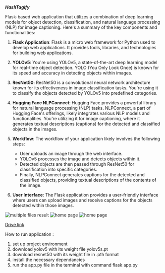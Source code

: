 ***HashTagify***



Flask-based web application that utilizes a combination of deep learning models for object detection, classification, and natural language processing (NLP) for image captioning. Here's a summary of the key components and functionalities:

1. **Flask Application**: Flask is a micro web framework for Python used to develop web applications. It provides tools, libraries, and technologies for building web applications.

2. **YOLOv5**: You're using YOLOv5, a state-of-the-art deep learning model for real-time object detection. YOLO (You Only Look Once) is known for its speed and accuracy in detecting objects within images.

3. **ResNet50**: ResNet50 is a convolutional neural network architecture known for its effectiveness in image classification tasks. You're using it to classify the objects detected by YOLOv5 into predefined categories.

4. **Hugging Face NLPConnect**: Hugging Face provides a powerful library for natural language processing (NLP) tasks. NLPConnect, a part of Hugging Face's offerings, likely integrates various NLP models and functionalities. You're utilizing it for image captioning, where it generates textual descriptions (captions) for the detected and classified objects in the images.

5. **Workflow**: The workflow of your application likely involves the following steps:
   - User uploads an image through the web interface.
   - YOLOv5 processes the image and detects objects within it.
   - Detected objects are then passed through ResNet50 for classification into specific categories.
   - Finally, NLPConnect generates captions for the detected and classified objects, providing textual descriptions of the contents of the image.

6. **User Interface**: The Flask application provides a user-friendly interface where users can upload images and receive captions for the objects detected within those images.

![multiple files result](https://github.com/himanshugupta11002/object_detection_classifcation_and_captioning/assets/72141497/e93fadfa-5a8c-4239-a495-521bc08e05be)
![home page](https://github.com/himanshugupta11002/object_detection_classifcation_and_captioning/assets/72141497/8c02f2d5-d856-45b7-ab18-3d5080cb9bd2)
![home page](https://github.com/himanshugupta11002/object_detection_classifcation_and_captioning/assets/72141497/e7521684-3c1a-40db-b0a3-6040248988bb)

<a href = 'https://drive.google.com/file/d/1T0YqbHcGGDni_OqWKeWUTpcwZf25Oik4/view?usp=sharing'>Drive link</a>

How to run application :
 1. set up project environment
 2. download yolov5 with its weight file yolov5s.pt
 3. download resnet50 with its weight file in .pth format
 4. install the necessary dependancies
 5. run the app.py file in the terminal with command flask app.py
